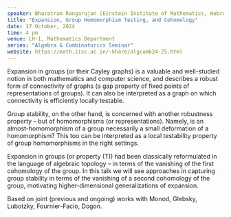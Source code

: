```yaml
---
speaker: Bharatram Rangarajan (Einstein Institute of Mathematics, Hebrew University of Jerusalem, Israel)
title: "Expansion, Group Homomorphism Testing, and Cohomology"
date: 17 October, 2024
time: 4 pm
venue: LH-1, Mathematics Department
series: "Algebra & Combinatorics Seminar"
website: https://math.iisc.ac.in/~khare/algcomb24-25.html
---
```


Expansion in groups (or their Cayley graphs) is a valuable and well-studied notion in both mathematics and computer science, and describes a robust form of connectivity
of graphs (a gap property of fixed points of representations of groups). It can also be interpreted as a graph on which connectivity is efficiently locally testable.

Group stability, on the other hand, is concerned with another robustness property – but of homomorphisms (or representations). Namely, is an almost-homomorphism of a group
necessarily a small deformation of a homomorphism? This too can be interpreted as a local testability property of group homomorphisms in the right settings.

Expansion in groups (or property (T)) had been classically reformulated in the language of algebraic topology – in terms of the vanishing of the first cohomology of the
group. In this talk we will see approaches in capturing group stability in terms of the vanishing of a second cohomology of the group, motivating higher-dimensional
generalizations of expansion.

Based on joint (previous and ongoing) works with Monod, Glebsky, Lubotzky, Fournier-Facio, Dogon.
